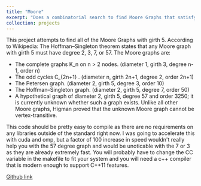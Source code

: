 ```yaml
---
title: "Moore"
excerpt: "Does a combinatorial search to find Moore Graphs that satisfy the Hoffman–Singleton theorem.  <br/><img src='/images/petersen_graph.png'>"
collection: projects
---
```

This project attempts to find all of the Moore Graphs with girth 5. 
According to Wikipedia:
The Hoffman–Singleton theorem states that any Moore graph with girth 5 must have degree 2, 3, 7, or 57. The Moore graphs are:
* The complete graphs  K_n  on n > 2 nodes. (diameter 1, girth 3, degree n-1, order n)
* The odd cycles  C_{2n+1} . (diameter n, girth 2n+1, degree 2, order 2n+1)
* The Petersen graph. (diameter 2, girth 5, degree 3, order 10)
* The Hoffman–Singleton graph. (diameter 2, girth 5, degree 7, order 50)
* A hypothetical graph of diameter 2, girth 5, degree 57 and order 3250; it is currently unknown whether such a graph exists.
Unlike all other Moore graphs, Higman proved that the unknown Moore graph cannot be vertex-transitive.


This code should be pretty easy to compile as there are no requirements on any libraries outside of the standard right now.
I was going to accelerate this with cuda and omp, but a factor of 100 increase in speed wouldn't really help you with the 57
degree graph and would be unoticable with the 7 or 3 as they are already extremely fast. 
You will probably have to change the CC variable in the makefile to fit your system and you will need a c++ compiler that is 
modern enough to support C++11 features. 

[Github link](https://github.com/michaelmathen/)

